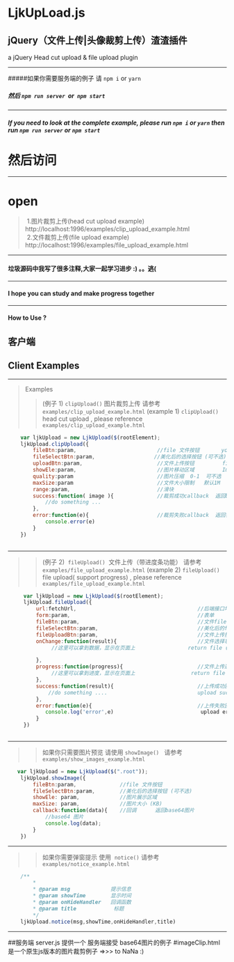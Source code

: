  LjkUpLoad.js
====================
 jQuery（文件上传|头像裁剪上传）渣渣插件 <br/>
 ---
 a jQuery Head cut upload & file upload plugin

***

#####如果你需要服务端的例子 请 `npm i` or `yarn`
##### 然后 `npm run server`  or  `npm start`
---
##### If you need to look at the complete example, please run  `npm i` or `yarn` then  run `npm run server` or `npm start`

#### 

# 然后访问
---
# open
>
>  1.图片裁剪上传(head cut upload example) http://localhost:1996/examples/clip_upload_example.html <br/>
>  2.文件裁剪上传(file upload example) http://localhost:1996/examples/file_upload_example.html
  
---
#### 垃圾源码中我写了很多注释,大家一起学习进步 :) 。。逃(
---
#### I hope you can study and make progress together
---

#### How to Use ?

## 客户端
## Client Examples
*********************************
> Examples
>> (例子 1)  `clipUpload()`  图片裁剪上传   请参考 `examples/clip_upload_example.html`
>> (example 1) `clipUpload()` head cut upload , please reference `examples/clip_upload_example.html`
>>>

```javascript
    var ljkUpload = new LjkUpload($(rootElement);
    ljkUpload.clipUpload({
        fileBtn:param,                          //file 文件按钮       your file btn
        fileSelectBtn:param,                   //美化后的选择按钮 (可不选)      To replace the native button  (Not a choice)
        uploadBtn:param,                        //文件上传按钮         file upload button
        showEle:param,                          //图片移动区域         Image moving area
        quality:param                           //图片压缩  0-1  可不选     photo quality (Not a choice)  default 0.92
        maxSize:param                           //文件大小限制   默认1M     file max size default 1024kb  (unit |  kb)
        range:param,                            //滑块                    To drag the image  You can also use a mouse wheel        
        success:function( image ){              //裁剪成功callback  返回base64图片   clip success callback return base64 image
            //do something ...
        },
        error:function(e){                      //裁剪失败callback  返回错误信息     clip error callback return error message
            console.error(e)
        }    
    })
    
```

***

>> (例子 2)  `fileUpload()`  文件上传（带进度条功能）  请参考 `examples/file_upload_example.html`
>> (example 2) `fileUpload()` file upload( support progress) , please reference `examples/file_upload_example.html`
>>>

```javascript
     var ljkUpload = new LjkUpload($(rootElement);
     ljkUpload.fileUpload({
         url:fetchUrl,                                       //后端接口地址  The back-end interface address
         form:param,                                         //表单         form
         fileBtn:param,                                      //文件file按钮   your file btn
         fileSelectBtn:param,                                //美化后的file选择按钮 可不选    To replace the native button  (Not a choice)
         fileUploadBtn:param,                                //文件上传按钮   file upload button
         onChange:function(result){                          //文件选择事件  返回一个对象，分别是文件的 size,type,name,流
              //这里可以拿到数据，显示在页面上                 return file (size | type | name)

         },
         progress:function(progress){                        //文件上传进度事件  返回文件的       //上传进度
              //这里可以拿到进度，显示在页面上                  return file upload pregress
         },
         success:function(result){                           //上传成功回调    返回后端传过来的response
             //do something ....                             upload success callback return response
         },
         error:function(e){                                  //上传失败回调    返回错误信息
            console.log('error',e)                            upload error callback return error message
         }
     })
     
```

***


>> 如果你只需要图片预览  请使用 `showImage()`    请参考 `examples/show_images_example.html`
>>>
```javascript
   var ljkUpload = new LjkUpload($(".root"));
    ljkUpload.showImage({
        fileBtn:param,              //file 文件按钮
        fileSelectBtn:param,        //美化后的选择按钮 (可不选)
        showEle: param,             //图片展示区域
        maxSize: param,             //图片大小 (KB)
        callback:function(data){    //回调      返回base64图片
            //base64 图片
            console.log(data);
        }
    })
```

***

>> 如果你需要弹窗提示 使用  `notice()`  请参考 `examples/notice_example.html`
>>>   
```javascript
    /**
        *
        * @param msg             提示信息
        * @param showTime        显示时间
        * @param onHideHandler   回调函数
        * @param title            标题
        */
    ljkUpload.notice(msg,showTime,onHideHandler,title)
```

***
    
##服务端
server.js
提供一个 服务端接受 base64图片的例子
#imageClip.html 是一个原生js版本的图片裁剪例子 =>>> to NaNa :)
